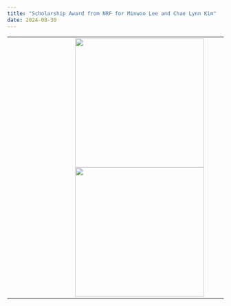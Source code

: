 ```yaml
---
title: "Scholarship Award from NRF for Minwoo Lee and Chae Lynn Kim"
date: 2024-08-30
---
```


<!--
Minwoo and Chae Lynn were awarded the scholarship for their graduate study proposal from National Research Foundation (NRF) of Korea.
Many congratulations, Minwoo and Chae Lynn!!
-->

<table> 
    <tr>
        <td>
            <div style='width:600px'> 
                <center> <img src='https://bspl.korea.ac.kr/image/bspl/MWL_24sep.png' width=300> </center>
              <center> <img src='https://bspl.korea.ac.kr/image/bspl/CLK_24sep.png' width=300> </center>
        </td>
        <td>
            <div style='width:1800'> 
              <p style='font-size: 30px'> Minwoo and Chae Lynn were awarded the scholarship for their graduate study proposal from National Research Foundation (NRF) of Korea. </p> 

<p style='font-size: 30px'>Many congratulations, Minwoo and Chae Lynn!! </p>
</div>
        </td>
    </tr>
</table>

